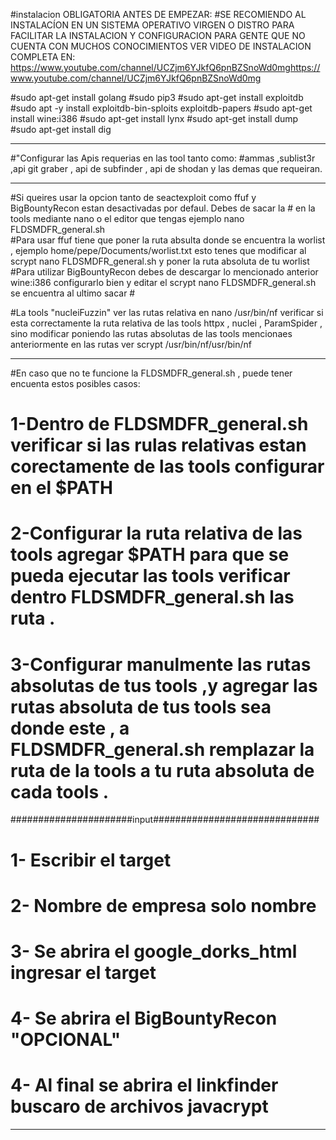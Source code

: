 #instalacion OBLIGATORIA ANTES DE EMPEZAR:
#SE RECOMIENDO AL INSTALACÍON EN UN SISTEMA OPERATIVO VIRGEN O DISTRO PARA FACILITAR LA INSTALACION Y CONFIGURACION PARA GENTE QUE NO CUENTA CON MUCHOS CONOCIMIENTOS VER VIDEO DE INSTALACION COMPLETA EN:  https://www.youtube.com/channel/UCZjm6YJkfQ6pnBZSnoWd0mghttps://www.youtube.com/channel/UCZjm6YJkfQ6pnBZSnoWd0mg

#sudo apt-get install golang
#sudo pip3
#sudo apt-get install exploitdb
#sudo apt -y install exploitdb-bin-sploits exploitdb-papers
#sudo apt-get install wine:i386
#sudo apt-get install lynx
#sudo apt-get install dump
#sudo apt-get install dig

--------------------------------------------------------------------------------------------------------------------------------------------------------------------


#"Configurar las Apis requerias en las tool tanto como: 
#ammas ,sublist3r ,api git graber , api de subfinder , api de shodan y las demas que requeiran.


----------------------------------------------------------------------------------------------------------------------------------

#Si queires usar la opcion tanto de seactexploit como ffuf y BigBountyRecon estan desactivadas por defaul. Debes de sacar la # en la tools mediante nano o el editor que tengas ejemplo nano FLDSMDFR_general.sh  
#Para usar ffuf tiene que poner la ruta absulta donde se encuentra la worlist , ejemplo home/pepe/Documents/worlist.txt esto tenes que modificar al scrypt nano FLDSMDFR_general.sh  y poner la ruta absoluta de tu worlist 
#Para utilizar BigBountyRecon debes de descargar lo mencionado anterior wine:i386 configurarlo bien y editar el scrypt nano FLDSMDFR_general.sh  se encuentra al ultimo sacar # 

#La tools  "nucleiFuzzin" ver las rutas relativa en nano /usr/bin/nf verificar si esta correctamente la ruta relativa de las tools httpx , nuclei , ParamSpider , sino modificar poniendo las rutas absolutas de las tools mencionaes anteriormente en las rutas ver scrypt /usr/bin/nf/usr/bin/nf


------------------------------------------------------------------------------------------------------------------------------



#En caso que no te funcione la FLDSMDFR_general.sh , puede tener encuenta estos posibles casos:

# 1-Dentro de FLDSMDFR_general.sh verificar si las rulas relativas estan corectamente de las tools configurar en el $PATH

# 2-Configurar la ruta relativa de las tools agregar $PATH para que se pueda ejecutar las tools verificar dentro FLDSMDFR_general.sh las ruta .

# 3-Configurar manulmente las rutas absolutas de tus tools ,y agregar las rutas absoluta de tus tools sea donde este , a FLDSMDFR_general.sh remplazar la ruta de la tools a tu ruta absoluta de cada tools .


######################input##############################
# 1- Escribir el target
# 2- Nombre de empresa solo nombre
# 3- Se abrira el google_dorks_html ingresar el target
# 4- Se abrira el BigBountyRecon "OPCIONAL"
# 4- Al final se abrira el linkfinder buscaro de archivos javacrypt 
---------------------------------------------------------------------


